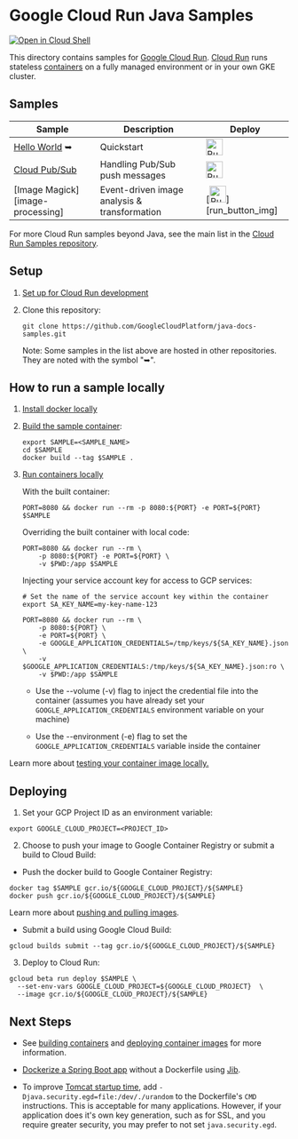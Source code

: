 # Google Cloud Run Java Samples

[![Open in Cloud Shell][shell_img]][shell_link]

[shell_img]: http://gstatic.com/cloudssh/images/open-btn.png
[shell_link]: https://console.cloud.google.com/cloudshell/open?git_repo=https://github.com/GoogleCloudPlatform/java-docs-samples&page=editor&open_in_editor=blog/README.md

This directory contains samples for [Google Cloud Run](https://cloud.run). [Cloud Run][run_docs] runs stateless [containers](https://cloud.google.com/containers/) on a fully managed environment or in your own GKE cluster.

## Samples

|           Sample                |        Description       |     Deploy    |
| ------------------------------- | ------------------------ | ------------- |
|[Hello World][helloworld]&nbsp;&#10149; | Quickstart | [<img src="https://storage.googleapis.com/cloudrun/button.svg" alt="Run on Google Cloud" height="30">][run_button_helloworld] |
|[Cloud Pub/Sub][pubsub] | Handling Pub/Sub push messages | [<img src="https://storage.googleapis.com/cloudrun/button.svg" alt="Run on Google Cloud" height="30">][run_button_pubsub] |
|[Image Magick][image-processing] | Event-driven image analysis & transformation | [<img src="https://storage.googleapis.com/cloudrun/button.svg" alt="Run on Google Cloud" height="30">][run_button_img] |

For more Cloud Run samples beyond Java, see the main list in the [Cloud Run Samples repository](https://github.com/GoogleCloudPlatform/cloud-run-samples).

## Setup

1. [Set up for Cloud Run development](https://cloud.google.com/run/docs/setup)

2. Clone this repository:

    ```
    git clone https://github.com/GoogleCloudPlatform/java-docs-samples.git
    ```

    Note: Some samples in the list above are hosted in other repositories. They are noted with the symbol "&#10149;".


## How to run a sample locally

1. [Install docker locally](https://docs.docker.com/install/)

2. [Build the sample container](https://cloud.google.com/run/docs/building/containers#building_locally_and_pushing_using_docker):

    ```
    export SAMPLE=<SAMPLE_NAME>
    cd $SAMPLE
    docker build --tag $SAMPLE .
    ```

3. [Run containers locally](https://cloud.google.com/run/docs/testing/local)

    With the built container:

    ```
    PORT=8080 && docker run --rm -p 8080:${PORT} -e PORT=${PORT} $SAMPLE
    ```

    Overriding the built container with local code:

    ```
    PORT=8080 && docker run --rm \
        -p 8080:${PORT} -e PORT=${PORT} \
        -v $PWD:/app $SAMPLE
    ```

    Injecting your service account key for access to GCP services:

    ```
    # Set the name of the service account key within the container
    export SA_KEY_NAME=my-key-name-123

    PORT=8080 && docker run --rm \
        -p 8080:${PORT} \
        -e PORT=${PORT} \
        -e GOOGLE_APPLICATION_CREDENTIALS=/tmp/keys/${SA_KEY_NAME}.json \
        -v $GOOGLE_APPLICATION_CREDENTIALS:/tmp/keys/${SA_KEY_NAME}.json:ro \
        -v $PWD:/app $SAMPLE
    ```

    * Use the --volume (-v) flag to inject the credential file into the container
      (assumes you have already set your `GOOGLE_APPLICATION_CREDENTIALS`
      environment variable on your machine)

    * Use the --environment (-e) flag to set the `GOOGLE_APPLICATION_CREDENTIALS`
      variable inside the container

Learn more about [testing your container image locally.][testing]

## Deploying

1. Set your GCP Project ID as an environment variable:
```
export GOOGLE_CLOUD_PROJECT=<PROJECT_ID>
```

2. Choose to push your image to Google Container Registry or submit a build to
Cloud Build:
  *  Push the docker build to Google Container Registry:
  ```
  docker tag $SAMPLE gcr.io/${GOOGLE_CLOUD_PROJECT}/${SAMPLE}
  docker push gcr.io/${GOOGLE_CLOUD_PROJECT}/${SAMPLE}
  ```
  Learn more about [pushing and pulling images][push-pull].

  * Submit a build using Google Cloud Build:
  ```
  gcloud builds submit --tag gcr.io/${GOOGLE_CLOUD_PROJECT}/${SAMPLE}
  ```

3. Deploy to Cloud Run:
```
gcloud beta run deploy $SAMPLE \
  --set-env-vars GOOGLE_CLOUD_PROJECT=${GOOGLE_CLOUD_PROJECT}  \
  --image gcr.io/${GOOGLE_CLOUD_PROJECT}/${SAMPLE}
```

## Next Steps
* See [building containers][run_build] and [deploying container images][run_deploy]
  for more information.

* [Dockerize a Spring Boot app][jib-tutorial] without a Dockerfile using [Jib][jib].

* To improve [Tomcat startup time][startup], add
  `-Djava.security.egd=file:/dev/./urandom` to the Dockerfile's `CMD`
  instructions. This is acceptable for many applications. However, if your
  application does it's own key generation, such as for SSL, and you require
  greater security, you may prefer to not set `java.security.egd`.


[run_docs]: https://cloud.google.com/run/docs/
[run_build]: https://cloud.google.com/run/docs/building/containers
[run_deploy]: https://cloud.google.com/run/docs/deploying
[helloworld]: https://github.com/knative/docs/tree/master/docs/serving/samples/hello-world/helloworld-java
[pubsub]: pubsub/
[run_button_helloworld]: https://deploy.cloud.run/?git_repo=https://github.com/knative/docs&dir=docs/serving/samples/hello-world/helloworld-java
[run_button_pubsub]: https://deploy.cloud.run/?git_repo=https://github.com/GoogleCloudPlatform/java-docs-samples&dir=run/pubsub
[run_button_image]: https://deploy.cloud.run/?git_repo=https://github.com/GoogleCloudPlatform/java-docs-samples&dir=run/image-processing
[push-pull]: https://cloud.google.com/container-registry/docs/pushing-and-pulling
[jib]: https://github.com/GoogleContainerTools/jib
[jib-tutorial]: https://github.com/GoogleContainerTools/jib/tree/master/examples/spring-boot
[startup]: https://cwiki.apache.org/confluence/display/TOMCAT/HowTo+FasterStartUp
[testing]: https://cloud.google.com/run/docs/testing/local#running_locally_using_docker_with_access_to_services
